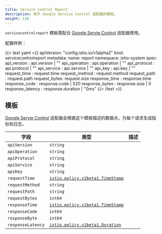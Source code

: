 ```yaml
---
title: Service Control Report
description: 用于 Google Service Control 适配器的模板。
weight: 110
---
```


`servicecontrolreport` 模板需配合 [Google Servie Control](/zh/docs/reference/config/policy-and-telemetry/adapters/servicecontrol/) 适配器使用。

配置样例：

{{< text yaml >}}
apiVersion: "config.istio.io/v1alpha2"
kind: servicecontrolreport
metadata:
  name: report
  namespace: istio-system
spec:
  api_version : api.version | ""
  api_operation : api.operation | ""
  api_protocol : api.protocol | ""
  api_service : api.service | ""
  api_key : api.key | ""
  request_time : request.time
  request_method : request.method
  request_path : request.path
  request_bytes: request.size
  response_time : response.time
  response_code : response.code | 520
  response_bytes : response.size | 0
  response_latency : response.duration | "0ms"
{{< /text >}}

## 模板

[Google Servie Control](/zh/docs/reference/config/policy-and-telemetry/adapters/servicecontrol/) 适配器会根据这个模板描述的数据点，为每个请求生成指标和日志。

|字段|类型|描述|
|---|---|---|
|`apiVersion`|`string`||
|`apiOperation`|`string`||
|`apiProtocol`|`string`||
|`apiService`|`string`||
|`apiKey`|`string`||
|`requestTime`|[`istio.policy.v1beta1.TimeStamp`](/zh/docs/reference/config/policy-and-telemetry/istio.policy.v1beta1/#TimeStamp)||
|`requestMethod`|`string`||
|`requestPath`|`string`||
|`requestBytes`|`int64`||
|`responseTime`|[`istio.policy.v1beta1.TimeStamp`](/zh/docs/reference/config/policy-and-telemetry/istio.policy.v1beta1/#TimeStamp)||
|`responseCode`|`int64`||
|`responseByte`|`int64`||
|`responseLatency`|[`istio.policy.v1beta1.Duration`](/zh/docs/reference/config/policy-and-telemetry/istio.policy.v1beta1/#Duration)||